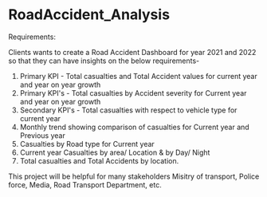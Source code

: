 # RoadAccident_Analysis

Requirements:

Clients wants to create a Road Accident Dashboard for year 2021 and 2022 so that they can have insights on the below requirements-

1. Primary KPI - Total casualties and Total Accident values for current year and year on year growth
2. Primary KPI's - Total casualties by Accident severity for Current year and year on year growth
3. Secondary KPI's - Total casualties with respect to vehicle type for current year
4. Monthly trend showing comparison of casualties for Current year and Previous year
5. Casualties by Road type for Current year
6. Current year Casualties by area/ Location & by Day/ Night
7. Total casualties and Total Accidents by location.

This project will be helpful for many stakeholders Misitry of transport, Police force, Media, Road Transport Department, etc.
